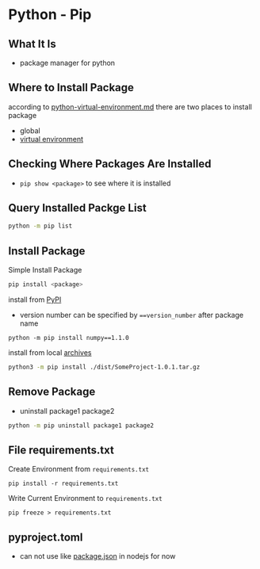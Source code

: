 # Python - Pip

## What It Is

- package manager for python

## Where to Install Package

according to [python-virtual-environment.md](python-virtual-environment.md) there are two places to install package

- global
- [virtual environment](python-virtual-environment.md)


## Checking Where Packages Are Installed

- `pip show <package>` to see where it is installed

## Query Installed Packge List

```sh
python -m pip list
```

## Install Package

Simple Install Package

```sh
pip install <package>
```

install from [PyPI](python-glossary.md#pypi)

- version number can be specified by `==version_number` after package name

```shell
python -m pip install numpy==1.1.0
```

install from local [archives](python-glossary.md#source-distribution)

```sh
python3 -m pip install ./dist/SomeProject-1.0.1.tar.gz
```


## Remove Package

- uninstall package1 package2

```sh
python -m pip uninstall package1 package2
```

## File requirements.txt

Create Environment from `requirements.txt`

```shell
pip install -r requirements.txt
```

Write Current Environment to `requirements.txt`

```shell
pip freeze > requirements.txt
```

## pyproject.toml

- can not use like [package.json](nodejs-package-json.md) in nodejs for now


